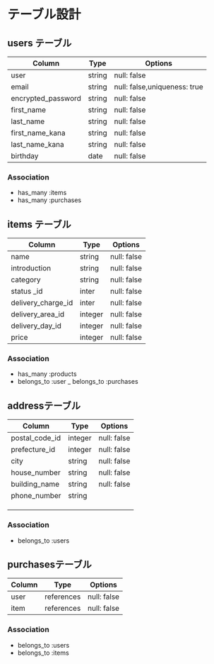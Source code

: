 # テーブル設計

## users テーブル

| Column             | Type       | Options                        |
| -----------------  | ---------- | ------------------------------ | 
| user               | string     | null: false                    |
| email              | string     | null: false,uniqueness: true   |
| encrypted_password | string     | null: false                    |
| first_name         | string     | null: false                    |
| last_name          | string     | null: false                    |
| first_name_kana    | string     | null: false                    |
| last_name_kana     | string     | null: false                    |
| birthday           | date       | null: false                    |

### Association

- has_many :items
- has_many :purchases


## items テーブル

| Column               | Type       | Options       |
| -------------------- | ---------- | ------------- | 
| name                 | string     | null: false   |
| introduction         | string     | null: false   |
| category             | string     | null: false   |
| status _id           | inter      | null: false   |
| delivery_charge_id   | inter      | null: false   |
| delivery_area_id     | integer    | null: false   |
| delivery_day_id      | integer    | null: false   |
| price                | integer    | null: false   |

### Association

- has_many :products
- belongs_to :user
_ belongs_to :purchases


## addressテーブル

| Column            | Type       | Options       |
| ----------------- | ---------- | ------------- |
| postal_code_id    | integer    | null: false   |
| prefecture_id     | integer    | null: false   |
| city              | string     | null: false   |
| house_number      | string     | null: false   |
| building_name     | string     | null: false   |
| phone_number      | string     |               |
|                   |            |               |
|                   |            |               |
|                   |            |               |

### Association

- belongs_to :users

## purchasesテーブル

 Column        | Type        | Options       |
| ------------ | ----------  | ------------- |
| user         | references  | null: false   |
| item         | references  | null: false   |

### Association

- belongs_to :users
- belongs_to :items